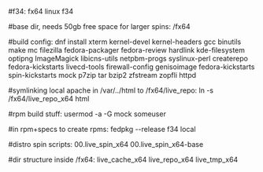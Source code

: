 #f34: fx64 linux f34

#base dir, needs 50gb free space for larger spins: /fx64

#build config: dnf install xterm kernel-devel kernel-headers gcc binutils make mc filezilla fedora-packager fedora-review hardlink kde-filesystem optipng ImageMagick libicns-utils netpbm-progs syslinux-perl createrepo fedora-kickstarts livecd-tools firewall-config genisoimage fedora-kickstarts spin-kickstarts mock p7zip tar bzip2 zfstream zopfli httpd

#symlinking local apache in /var/../html to /fx64/live_repo: ln -s /fx64/live_repo_x64 html

#rpm build stuff: usermod -a -G mock someuser

#in rpm+specs to create rpms: fedpkg --release f34 local

#distro spin scripts: 00.live_spin_x64 00.live_spin_x64-base

#dir structure inside /fx64: live_cache_x64 live_repo_x64 live_tmp_x64
